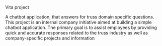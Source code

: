 Vita project

A chatbot application, that answers for truss domain specific questions. This project is an internal company initiative aimed at building a simple chatbot application. The primary goal is to assist employees by providing quick and accurate responses related to the truss industry as well as company-specific projects and information

